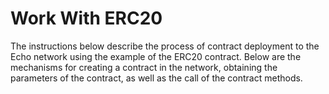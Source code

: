 # Work With ERC20

The instructions below describe the process of contract deployment to the Echo network using the example of the ERC20 contract. Below are the mechanisms for creating a contract in the network, obtaining the parameters of the contract, as well as the call of the contract methods.

